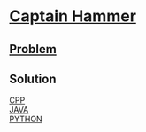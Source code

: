 # [Captain Hammer](https://codingcompetitions.withgoogle.com/kickstart/round/0000000000434944/0000000000434d9a)

## [Problem](PROBLEM.md)

## Solution
[CPP](Solution.cpp)<br />
[JAVA](Solution.java)<br />
[PYTHON](Solution.py)
